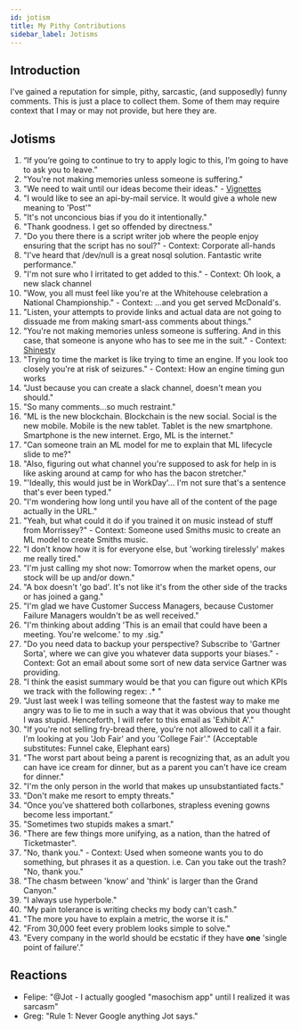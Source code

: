 ```yaml
---
id: jotism 
title: My Pithy Contributions
sidebar_label: Jotisms
---
```


## Introduction

I've gained a reputation for simple, pithy, sarcastic, (and supposedly) funny comments.  This is just a place to collect them.  Some of them may require context that I may or may not provide, but here they are.

## Jotisms

1. “If you’re going to continue to try to apply logic to this, I’m going to have to ask you to leave.” 
1. "You're not making memories unless someone is suffering." 
1. "We need to wait until our ideas become their ideas." - [Vignettes](../vignettes)
1. "I would like to see an api-by-mail service.  It would give a whole new meaning to 'Post'"
1. "It's not unconcious bias if you do it intentionally."
1. "Thank goodness.  I get so offended by directness."
1. "Do you there there is a script writer job where the people enjoy ensuring that the script has no soul?"  - Context:  Corporate all-hands
1. "I've heard that /dev/null is a great nosql solution.  Fantastic write performance."
1. "I'm not sure who I irritated to get added to this." - Context:  Oh look, a new slack channel
1. "Wow, you all must feel like you're at the Whitehouse celebration a National Championship." - Context: ...and you get served McDonald's.
1. "Listen, your attempts to provide links and actual data are not going to dissuade me from making smart-ass comments about things."
1. "You're not making memories unless someone is suffering.  And in this case, that someone is anyone who has to see me in the suit." - Context: [Shinesty](https://www.shinesty.com/collections/ugly-christmas-sweater-suits)
1. "Trying to time the market is like trying to time an engine.  If you look too closely you're at risk of seizures." - Context: How an engine timing gun works
1. "Just because you can create a slack channel, doesn't mean you should."
1. "So many comments...so much restraint."
1. "ML is the new blockchain.  Blockchain is the new social.  Social is the new mobile.  Mobile is the new tablet.  Tablet is the new smartphone.  Smartphone is the new internet.  Ergo, ML is the internet."
1. "Can someone train an ML model for me to explain that ML lifecycle slide to me?"
1. "Also, figuring out what channel you're supposed to ask for help in is like asking around at camp for who has the bacon stretcher."
1. "'Ideally, this would just be in WorkDay'... I'm not sure that's a sentence that's ever been typed."
1. "I'm wondering how long until you have all of the content of the page actually in the URL."
1. "Yeah, but what could it do if you trained it on music instead of stuff from Morrissey?" - Context: Someone used Smiths music to create an ML model to create Smiths music.
1. "I don't know how it is for everyone else, but 'working tirelessly' makes me really tired."
1. "I'm just calling my shot now:  Tomorrow when the market opens, our stock will be up and/or down."
1. "A box doesn't 'go bad'.  It's not like it's from the other side of the tracks or has joined a gang."
1. "I'm glad we have Customer Success Managers, because Customer Failure Managers wouldn't be as well received."
1. "I'm thinking about adding 'This is an email that could have been a meeting.  You're welcome.' to my .sig."
1. "Do you need data to backup your perspective?  Subscribe to 'Gartner Sorta', where we can give you whatever data supports your biases."  - Context:  Got an email about some sort of new data service Gartner was providing.
1. "I think the easist summary would be that you can figure out which KPIs we track with the following regex: .* "
1. "Just last week I was telling someone that the fastest way to make me angry was to lie to me in such a way that it was obvious that you thought I was stupid.  Henceforth, I will refer to this email as 'Exhibit A'."
1. "If you're not selling fry-bread there, you're not allowed to call it a fair.  I'm looking at you 'Job Fair' and you 'College Fair'."  (Acceptable substitutes:  Funnel cake, Elephant ears)
1. "The worst part about being a parent is recognizing that, as an adult you can have ice cream for dinner, but as a parent you can't have ice cream for dinner."
1. "I'm the only person in the world that makes up unsubstantiated facts."
1. "Don't make me resort to empty threats." 
1. “Once you’ve shattered both collarbones, strapless evening gowns become less important.”
1. "Sometimes two stupids makes a smart."
1. "There are few things more unifying, as a nation, than the hatred of Ticketmaster".
1. "No, thank you."  - Context:  Used when someone wants you to do something, but phrases it as a question.  i.e. Can you take out the trash?  "No, thank you."
1. "The chasm between 'know' and 'think' is larger than the Grand Canyon."
1. "I always use hyperbole."
1. "My pain tolerance is writing checks my body can't cash."
1. "The more you have to explain a metric, the worse it is."
1. "From 30,000 feet every problem looks simple to solve."
1. "Every company in the world should be ecstatic if they have **one** 'single point of failure'." 
## Reactions
* Felipe: "@Jot - I actually googled "masochism app" until I realized it was sarcasm"
* Greg: "Rule 1: Never Google anything Jot says."

